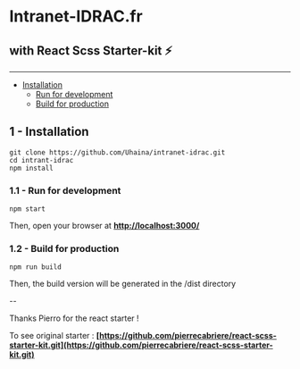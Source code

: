 # Intranet-IDRAC.fr
## with React Scss Starter-kit ⚡️

---

- [Installation](#1-installation)
  - [Run for development](#11-run-for-development)
  - [Build for production](#12-build-for-production)

## 1 - Installation
```
git clone https://github.com/Uhaina/intranet-idrac.git
cd intrant-idrac
npm install
```

### 1.1 - Run for development
```
npm start
```
Then, open your browser at **[http://localhost:3000/](http://localhost:3000/)**

### 1.2 - Build for production
```
npm run build
```
Then, the build version will be generated in the /dist directory

--

Thanks Pierro for the react starter !

To see original starter : **[https://github.com/pierrecabriere/react-scss-starter-kit.git](https://github.com/pierrecabriere/react-scss-starter-kit.git)**